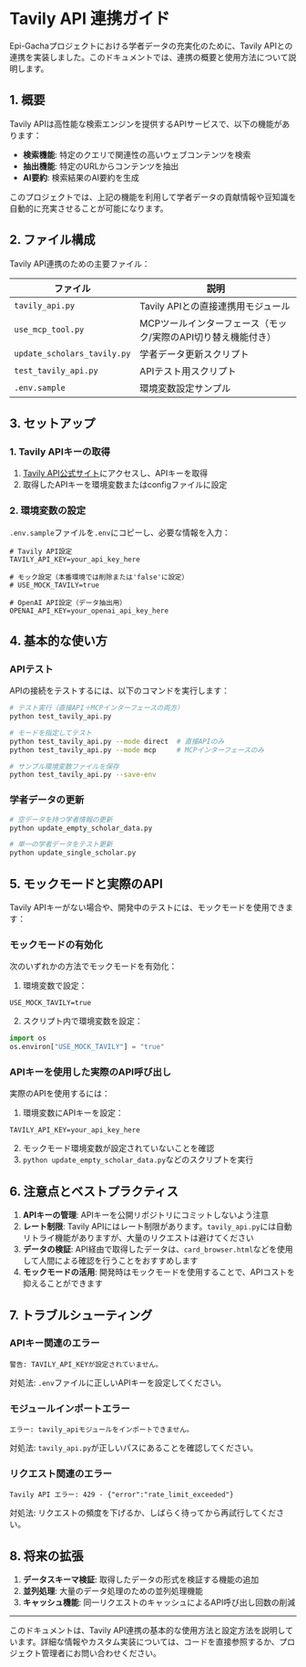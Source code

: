 # Tavily API 連携ガイド

Epi-Gachaプロジェクトにおける学者データの充実化のために、Tavily APIとの連携を実装しました。このドキュメントでは、連携の概要と使用方法について説明します。

## 1. 概要

Tavily APIは高性能な検索エンジンを提供するAPIサービスで、以下の機能があります：

- **検索機能**: 特定のクエリで関連性の高いウェブコンテンツを検索
- **抽出機能**: 特定のURLからコンテンツを抽出
- **AI要約**: 検索結果のAI要約を生成

このプロジェクトでは、上記の機能を利用して学者データの貢献情報や豆知識を自動的に充実させることが可能になります。

## 2. ファイル構成

Tavily API連携のための主要ファイル：

| ファイル | 説明 |
|---------|------|
| `tavily_api.py` | Tavily APIとの直接連携用モジュール |
| `use_mcp_tool.py` | MCPツールインターフェース（モック/実際のAPI切り替え機能付き） |
| `update_scholars_tavily.py` | 学者データ更新スクリプト |
| `test_tavily_api.py` | APIテスト用スクリプト |
| `.env.sample` | 環境変数設定サンプル |

## 3. セットアップ

### 1. Tavily APIキーの取得

1. [Tavily API公式サイト](https://tavily.com/)にアクセスし、APIキーを取得
2. 取得したAPIキーを環境変数またはconfigファイルに設定

### 2. 環境変数の設定

`.env.sample`ファイルを`.env`にコピーし、必要な情報を入力：

```
# Tavily API設定
TAVILY_API_KEY=your_api_key_here

# モック設定（本番環境では削除または'false'に設定）
# USE_MOCK_TAVILY=true

# OpenAI API設定（データ抽出用）
OPENAI_API_KEY=your_openai_api_key_here
```

## 4. 基本的な使い方

### APIテスト

APIの接続をテストするには、以下のコマンドを実行します：

```bash
# テスト実行（直接API＋MCPインターフェースの両方）
python test_tavily_api.py

# モードを指定してテスト
python test_tavily_api.py --mode direct  # 直接APIのみ
python test_tavily_api.py --mode mcp     # MCPインターフェースのみ

# サンプル環境変数ファイルを保存
python test_tavily_api.py --save-env
```

### 学者データの更新

```bash
# 空データを持つ学者情報の更新
python update_empty_scholar_data.py

# 単一の学者データをテスト更新
python update_single_scholar.py
```

## 5. モックモードと実際のAPI

Tavily APIキーがない場合や、開発中のテストには、モックモードを使用できます：

### モックモードの有効化

次のいずれかの方法でモックモードを有効化：

1. 環境変数で設定：
```
USE_MOCK_TAVILY=true
```

2. スクリプト内で環境変数を設定：
```python
import os
os.environ["USE_MOCK_TAVILY"] = "true"
```

### APIキーを使用した実際のAPI呼び出し

実際のAPIを使用するには：

1. 環境変数にAPIキーを設定：
```
TAVILY_API_KEY=your_api_key_here
```

2. モックモード環境変数が設定されていないことを確認
3. `python update_empty_scholar_data.py`などのスクリプトを実行

## 6. 注意点とベストプラクティス

1. **APIキーの管理**: APIキーを公開リポジトリにコミットしないよう注意
2. **レート制限**: Tavily APIにはレート制限があります。`tavily_api.py`には自動リトライ機能がありますが、大量のリクエストは避けてください
3. **データの検証**: API経由で取得したデータは、`card_browser.html`などを使用して人間による確認を行うことをおすすめします
4. **モックモードの活用**: 開発時はモックモードを使用することで、APIコストを抑えることができます

## 7. トラブルシューティング

### APIキー関連のエラー

```
警告: TAVILY_API_KEYが設定されていません。
```

対処法: `.env`ファイルに正しいAPIキーを設定してください。

### モジュールインポートエラー

```
エラー: tavily_apiモジュールをインポートできません。
```

対処法: `tavily_api.py`が正しいパスにあることを確認してください。

### リクエスト関連のエラー

```
Tavily API エラー: 429 - {"error":"rate_limit_exceeded"}
```

対処法: リクエストの頻度を下げるか、しばらく待ってから再試行してください。

## 8. 将来の拡張

1. **データスキーマ検証**: 取得したデータの形式を検証する機能の追加
2. **並列処理**: 大量のデータ処理のための並列処理機能
3. **キャッシュ機能**: 同一リクエストのキャッシュによるAPI呼び出し回数の削減

---

このドキュメントは、Tavily API連携の基本的な使用方法と設定方法を説明しています。詳細な情報やカスタム実装については、コードを直接参照するか、プロジェクト管理者にお問い合わせください。
